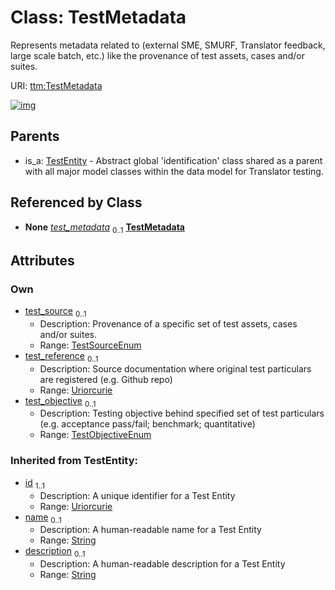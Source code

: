 
# Class: TestMetadata


Represents metadata related to (external SME, SMURF, Translator feedback,  large scale batch, etc.) like the provenance of test assets, cases and/or suites.

URI: [ttm:TestMetadata](https://w3id.org/TranslatorSRI/TranslatorTestingModel/TestMetadata)


[![img](https://yuml.me/diagram/nofunky;dir:TB/class/[TestSuite]-%20test_metadata%200..1>[TestMetadata&#124;test_source:TestSourceEnum%20%3F;test_reference:uriorcurie%20%3F;test_objective:TestObjectiveEnum%20%3F;id(i):uriorcurie;name(i):string%20%3F;description(i):string%20%3F],[TestEntity]^-[TestMetadata],[TestSuite],[TestEntity])](https://yuml.me/diagram/nofunky;dir:TB/class/[TestSuite]-%20test_metadata%200..1>[TestMetadata&#124;test_source:TestSourceEnum%20%3F;test_reference:uriorcurie%20%3F;test_objective:TestObjectiveEnum%20%3F;id(i):uriorcurie;name(i):string%20%3F;description(i):string%20%3F],[TestEntity]^-[TestMetadata],[TestSuite],[TestEntity])

## Parents

 *  is_a: [TestEntity](TestEntity.md) - Abstract global 'identification' class shared as a parent with all major model classes within the data model for Translator testing.

## Referenced by Class

 *  **None** *[test_metadata](test_metadata.md)*  <sub>0..1</sub>  **[TestMetadata](TestMetadata.md)**

## Attributes


### Own

 * [test_source](test_source.md)  <sub>0..1</sub>
     * Description: Provenance of a specific set of test assets, cases and/or suites.
     * Range: [TestSourceEnum](TestSourceEnum.md)
 * [test_reference](test_reference.md)  <sub>0..1</sub>
     * Description: Source documentation where original test particulars are registered (e.g. Github repo)
     * Range: [Uriorcurie](types/Uriorcurie.md)
 * [test_objective](test_objective.md)  <sub>0..1</sub>
     * Description: Testing objective behind specified set of test particulars (e.g. acceptance pass/fail; benchmark; quantitative)
     * Range: [TestObjectiveEnum](TestObjectiveEnum.md)

### Inherited from TestEntity:

 * [id](id.md)  <sub>1..1</sub>
     * Description: A unique identifier for a Test Entity
     * Range: [Uriorcurie](types/Uriorcurie.md)
 * [name](name.md)  <sub>0..1</sub>
     * Description: A human-readable name for a Test Entity
     * Range: [String](types/String.md)
 * [description](description.md)  <sub>0..1</sub>
     * Description: A human-readable description for a Test Entity
     * Range: [String](types/String.md)
